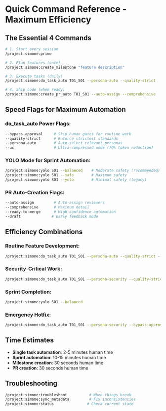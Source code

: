 # Quick Command Reference - Maximum Efficiency

## The Essential 4 Commands

```bash
# 1. Start every session
/project:simone:prime

# 2. Plan features (once)
/project:simone:create_milestone "feature description"

# 3. Execute tasks (daily)
/project:simone:do_task_auto T01_S01 --persona-auto --quality-strict

# 4. Ship code (when ready)
/project:simone:create_pr_auto T01_S01 --auto-assign --comprehensive
```

## Speed Flags for Maximum Automation

### do_task_auto Power Flags:
```bash
--bypass-approval     # Skip human gates for routine work
--quality-strict      # Enforce strictest standards  
--persona-auto        # Auto-select relevant personas
--uc                  # Ultra-compressed mode (70% token reduction)
```

### YOLO Mode for Sprint Automation:
```bash
/project:simone:yolo S01 --balanced    # Moderate safety (recommended)
/project:simone:yolo S01 --safe        # Maximum safety
/project:simone:yolo S01 --yolo        # Minimal safety (legacy)
```

### PR Auto-Creation Flags:
```bash
--auto-assign         # Auto-assign reviewers
--comprehensive       # Maximum detail
--ready-to-merge      # High-confidence automation
--draft              # Early feedback mode
```

## Efficiency Combinations

### Routine Feature Development:
```bash
/project:simone:do_task_auto T01_S01 --persona-auto --quality-strict --bypass-approval
```

### Security-Critical Work:
```bash
/project:simone:do_task_auto T01_S01 --persona-security --quality-strict --consensus
```

### Sprint Completion:
```bash
/project:simone:yolo S01 --balanced
```

### Emergency Hotfix:
```bash
/project:simone:do_task_auto T01_S01 --persona-security --bypass-approval --ready-to-merge
```

## Time Estimates

- **Single task automation**: 2-5 minutes human time
- **Sprint automation**: 10-15 minutes human time  
- **Milestone creation**: 30 seconds human time
- **PR creation**: 30 seconds human time

## Troubleshooting

```bash
/project:simone:troubleshoot          # When things break
/project:simone:sync_metadata         # Fix inconsistencies
/project:simone:status               # Check current state
```